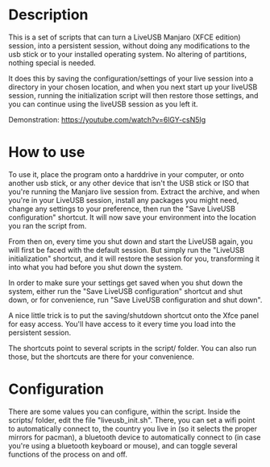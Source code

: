 # Description
This is a set of scripts that can turn a LiveUSB Manjaro (XFCE edition) session, into a persistent session, without doing any modifications to the usb stick or to your installed operating system. No altering of partitions, nothing special is needed.

It does this by saving the configuration/settings of your live session into a directory in your chosen location, and when you next start up your liveUSB session, running the initialization script will then restore those settings, and you can continue using the liveUSB session as you left it.

Demonstration: https://youtube.com/watch?v=6lGY-csN5Ig

# How to use
To use it, place the program onto a harddrive in your computer, or onto another usb stick, or any other device that isn't the USB stick or ISO that you're running the Manjaro live session from. Extract the archive, and when you're in your LiveUSB session, install any packages you might need, change any settings to your preference, then run the "Save LiveUSB configuration" shortcut. It will now save your environment into the location you ran the script from.

From then on, every time you shut down and start the LiveUSB again, you will first be faced with the default session. But simply run the "LiveUSB initialization" shortcut, and it will restore the session for you, transforming it into what you had before you shut down the system.

In order to make sure your settings get saved when you shut down the system, either run the "Save LiveUSB configuration" shortcut and shut down, or for convenience, run "Save LiveUSB configuration and shut down".

A nice little trick is to put the saving/shutdown shortcut onto the Xfce panel for easy access. You'll have access to it every time you load into the persistent session.

The shortcuts point to several scripts in the script/ folder. You can also run those, but the shortcuts are there for your convenience. 

# Configuration
There are some values you can configure, within the script. Inside the scripts/ folder, edit the file "liveusb_init.sh". There, you can set a wifi point to automatically connect to, the country you live in (so it selects the proper mirrors for pacman), a bluetooth device to automatically connect to (in case you're using a bluetooth keyboard or mouse), and can toggle several functions of the process on and off.
